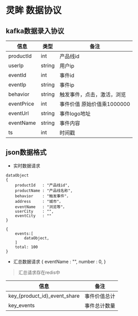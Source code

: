 # 灵眸 数据协议

## kafka数据录入协议
|信息 |类型| 备注|
|-------|----|------|
|productId|int|产品线id| 
|userIp   |string|用户ip|
|eventId  |int| 事件id |
|eventIp  |string|事件ip |
|behavior| string|触发事件，点击，激活，浏览|
|eventPrice|int | 事件价值 原始价值乘1000000 |
|eventUrl| string|事件logo地址|
|eventName|string| 事件内容|
|ts |int| 时间戳|


## json数据格式
- 实时数据请求
```
dataObject
{
	productId   : "产品线id",
	productName : "产品线名称",
	behavior    : "触发事件"，
	address     : "城市"，
	eventName   : "浏览等"，
	userCity    : "",
	eventCity   : ""
}

{
	events:[
		dataObject,
	]
	total: 100
}
```
- 汇总数据请求
{
	eventName : "",
	number : 0,
}

>汇总请求存在redis中


|信息 | 备注|
|-------|------|
|key_{product_id}_event_share|事件价值总计|
|key_events|事件总计数量|
